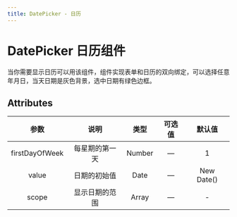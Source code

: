 ```yaml
---
title: DatePicker - 日历
---
```


# DatePicker 日历组件

当你需要显示日历可以用该组件，组件实现表单和日历的双向绑定，可以选择任意年月日，当天日期是灰色背景，选中日期有绿色边框。



<ClientOnly>
<datepicker-demo-1 />
</ClientOnly>

## Attributes

|      参数      |      说明      |   类型   | 可选值 | 默认值 |
| :------------: | :------------: | :------: | :----: | :----: |
|     firstDayOfWeek     |     每星期的第一天     |  Number   |   —    |   1    |
|    value  |  日期的初始值  |  Date   |   —    |   New Date()    |
| scope | 显示日期的范围 |  Array  |   —    | -  |
